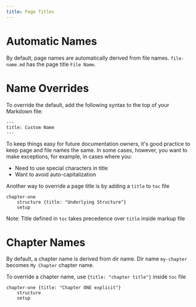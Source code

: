 ```yaml
---
title: Page Titles
---
```


# Automatic Names

By default, page names are automatically derived from file names. `file-name.md` has the page title `File Name`.

# Name Overrides

To override the default, add the following syntax to the top of your Markdown file: 

    ---
    title: Custom Name
    ---
    
To keep things easy for future documentation owners, it's good practice to keep page and file names the same. In some cases, however, you want to make exceptions, for example, in cases where you:
* Need to use special characters in title
* Want to avoid auto-capitalization

Another way to override a page title is by adding a `title` to `toc` file

```text {title: "toc"}
chapter-one
    structure {title: "Underlying Structure"} 
    setup
```

Note: Title defined in `toc` takes precedence over `title` inside markup file

# Chapter Names

By default, a chapter name is derived from dir name. Dir name `my-chapter` becomes `My Chapter` chapter name.

To override a chapter name, use `{title: "chapter title"}` inside `toc` file

```text {title: "toc"}
chapter-one {title: "Chapter ONE explicit"} 
    structure
    setup
```
